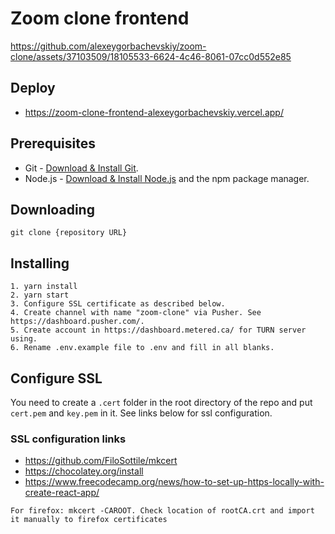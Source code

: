 # Zoom clone frontend

https://github.com/alexeygorbachevskiy/zoom-clone/assets/37103509/18105533-6624-4c46-8061-07cc0d552e85

## Deploy

- https://zoom-clone-frontend-alexeygorbachevskiy.vercel.app/

## Prerequisites

- Git - [Download & Install Git](https://git-scm.com/downloads).
- Node.js - [Download & Install Node.js](https://nodejs.org/en/download/) and the npm package manager.

## Downloading

```
git clone {repository URL}
```

## Installing

```
1. yarn install 
2. yarn start
3. Configure SSL certificate as described below.
4. Create channel with name "zoom-clone" via Pusher. See https://dashboard.pusher.com/.
5. Create account in https://dashboard.metered.ca/ for TURN server using.
6. Rename .env.example file to .env and fill in all blanks.
```

## Configure SSL
You need to create a `.cert` folder in the root directory of the repo and put `cert.pem` and `key.pem` in it.
See links below for ssl configuration.

### SSL configuration links
- https://github.com/FiloSottile/mkcert
- https://chocolatey.org/install
- https://www.freecodecamp.org/news/how-to-set-up-https-locally-with-create-react-app/
```
For firefox: mkcert -CAROOT. Check location of rootCA.crt and import it manually to firefox certificates
``` 
